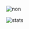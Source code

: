 ![non](https://media2.giphy.com/media/sIIhZliB2McAo/200.gif)

![stats](https://github-readme-stats.vercel.app/api?username=JulianCDC&hide=stars,issues&count_private=true&show_icons=true)
